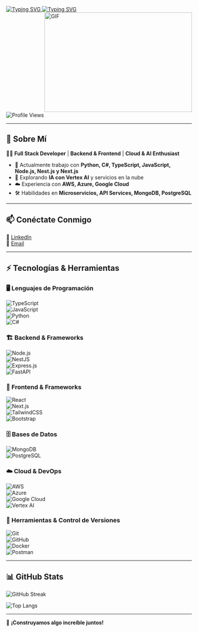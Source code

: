 <a href="https://git.io/typing-svg">
    <img src="https://readme-typing-svg.herokuapp.com?font=Fira+Code&weight=600&size=30&duration=3000&pause=5000&color=851c73&center=true&vCenter=true&width=1000&lines=Hey+there%2C+I'm+Jeremias+Rosario" alt="Typing SVG" />
</a>

<a href="https://git.io/typing-svg">
    <img src="https://readme-typing-svg.herokuapp.com?font=Fira+Code&weight=400&size=25&duration=3000&pause=5000&color=32A8BBFF&center=true&vCenter=true&width=1000&lines=A+passionate+Full-Stack+Developer+from+Dominican+Republic" alt="Typing SVG" />
</a>

<img align="right" height="270" width="400" alt="GIF" src="https://github.com/sharif-islam96403/sharif-islam96403/blob/main/CatCode.gif">

<p align="left">
    <img src="https://komarev.com/ghpvc/?username=jeremias-rosario&label=Profile%20views&color=252da1&style=for-the-badge" alt="Profile Views" />
</p>

---

## 🚀 Sobre Mí  
👨‍💻 **Full Stack Developer** | **Backend & Frontend** | **Cloud & AI Enthusiast**  

- 🔭 Actualmente trabajo con **Python, C#, TypeScript, JavaScript, Node.js, Nest.js y Next.js**  
- 🌱 Explorando **IA con Vertex AI** y servicios en la nube  
- ☁️ Experiencia con **AWS, Azure, Google Cloud**  
- 🛠️ Habilidades en **Microservicios, API Services, MongoDB, PostgreSQL**  

---

## 📫 Conéctate Conmigo  
🔗 [LinkedIn](https://www.linkedin.com/in/jeremias-rosario-870307140/?locale=en_US)  
📧 [Email](mailto:jeremiasdiaz977@gmail.com)  

---

## ⚡ Tecnologías & Herramientas  

### 🖥️ Lenguajes de Programación  
![TypeScript](https://img.shields.io/badge/typescript-%23007ACC.svg?style=for-the-badge&logo=typescript&logoColor=white)  
![JavaScript](https://img.shields.io/badge/javascript-%23323330.svg?style=for-the-badge&logo=javascript&logoColor=F7DF1E)  
![Python](https://img.shields.io/badge/python-3670A0?style=for-the-badge&logo=python&logoColor=ffdd54)  
![C#](https://img.shields.io/badge/csharp-%23239120.svg?style=for-the-badge&logo=csharp&logoColor=white)  

### 🏗️ Backend & Frameworks  
![Node.js](https://img.shields.io/badge/node.js-339933?style=for-the-badge&logo=nodedotjs&logoColor=white)  
![NestJS](https://img.shields.io/badge/nestjs-%23E0234E.svg?style=for-the-badge&logo=nestjs&logoColor=white)  
![Express.js](https://img.shields.io/badge/express.js-%23404d59.svg?style=for-the-badge&logo=express&logoColor=white)  
![FastAPI](https://img.shields.io/badge/fastapi-%23007ACC.svg?style=for-the-badge&logo=fastapi&logoColor=white)  

### 🎨 Frontend & Frameworks  
![React](https://img.shields.io/badge/react-%2320232a.svg?style=for-the-badge&logo=react&logoColor=%2361DAFB)  
![Next.js](https://img.shields.io/badge/next.js-000000?style=for-the-badge&logo=next.js&logoColor=white)  
![TailwindCSS](https://img.shields.io/badge/tailwindcss-%2338B2AC.svg?style=for-the-badge&logo=tailwind-css&logoColor=white)  
![Bootstrap](https://img.shields.io/badge/bootstrap-%238511FA.svg?style=for-the-badge&logo=bootstrap&logoColor=white)  

### 🗄️ Bases de Datos  
![MongoDB](https://img.shields.io/badge/MongoDB-%234ea94b.svg?style=for-the-badge&logo=mongodb&logoColor=white)  
![PostgreSQL](https://img.shields.io/badge/PostgreSQL-316192.svg?style=for-the-badge&logo=postgresql&logoColor=white)  

### ☁️ Cloud & DevOps  
![AWS](https://img.shields.io/badge/AWS-%23FF9900.svg?style=for-the-badge&logo=amazon-aws&logoColor=white)  
![Azure](https://img.shields.io/badge/Azure-%230072C6.svg?style=for-the-badge&logo=microsoft-azure&logoColor=white)  
![Google Cloud](https://img.shields.io/badge/Google%20Cloud-%234285F4.svg?style=for-the-badge&logo=google-cloud&logoColor=white)  
![Vertex AI](https://img.shields.io/badge/VertexAI-%234285F4.svg?style=for-the-badge&logo=google-cloud&logoColor=white)  

### 🔧 Herramientas & Control de Versiones  
![Git](https://img.shields.io/badge/git-%23F05033.svg?style=for-the-badge&logo=git&logoColor=white)  
![GitHub](https://img.shields.io/badge/github-%23121011.svg?style=for-the-badge&logo=github&logoColor=white)  
![Docker](https://img.shields.io/badge/docker-%230db7ed.svg?style=for-the-badge&logo=docker&logoColor=white)  
![Postman](https://img.shields.io/badge/Postman-%23FF6C37.svg?style=for-the-badge&logo=postman&logoColor=white)  

---

## 📊 GitHub Stats  

![GitHub Streak](https://github-readme-streak-stats.herokuapp.com?user=jeremias-rosario&theme=midnight-purple&date_format=j%20M%5B%20Y%5D&card_width=500&card_height=200&fire=EB6D00)  

![Top Langs](https://github-readme-stats.vercel.app/api/top-langs/?username=jeremias-rosario&layout=compact&theme=radical)  

---

🚀 **¡Construyamos algo increíble juntos!**  
